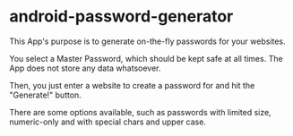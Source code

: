 android-password-generator
==========================

This App's purpose is to generate on-the-fly passwords for your websites.

You select a Master Password, which should be kept safe at all times. The App does not store any data whatsoever.

Then, you just enter a website to create a password for and hit the "Generate!" button.

There are some options available, such as passwords with limited size, numeric-only and with special chars and upper case.
